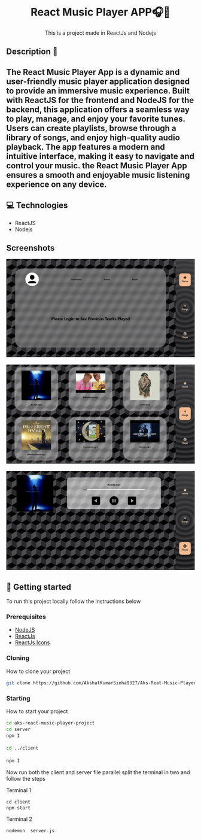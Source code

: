 <h1 align="center" style="font-weight: bold;">React Music Player APP🎧🎵</h1>



<p align="center">This is a project made in ReactJs and Nodejs</p>

<h2>Description 💬<h2>
The React Music Player App is a dynamic and user-friendly music player application designed to provide an immersive music experience. Built with ReactJS for the frontend and NodeJS for the backend, this application offers a seamless way to play, manage, and enjoy your favorite tunes. Users can create playlists, browse through a  library of songs, and enjoy high-quality audio playback. The app features a modern and intuitive interface, making it easy to navigate and control your music. the React Music Player App ensures a smooth and enjoyable music listening experience on any device.

<h2 id="technologies">💻 Technologies</h2>

- ReactJS
- Nodejs

<h2>Screenshots</h2>

<img src="/ss0.png"> <br><br> <img src='/ss1.png'><br><br> <img src="/ss3.png">
 
<h2 id="started">🚀 Getting started</h2>

To run this project locally follow the instructions below
 
<h3>Prerequisites</h3>


- [NodeJS](https://nodejs.org/en/download/package-manager)
- [ReactJs](https://legacy.reactjs.org/docs/getting-started.html)
- [ReactJs Icons](https://react-icons.github.io/react-icons/)
 
<h3>Cloning</h3>

How to clone your project

```bash
git clone https://github.com/AkshatKumarSinha9327/Aks-Reat-Music-Player-Project.git
```
 
<h3>Starting</h3>

How to start your project

```bash
cd aks-react-music-player-project
cd server 
npm I 

cd ../client

npm I 
```
Now run both the  client and server file parallel
split the terminal in two and follow the steps

Terminal 1
```
cd client
npm start
```
Terminal 2
```
nodemon  server.js
```
